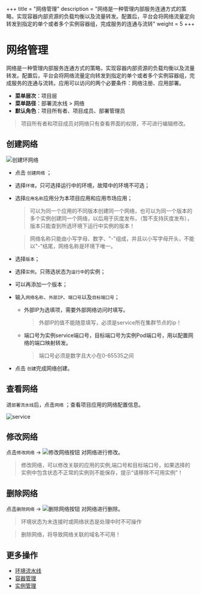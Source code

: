 ﻿+++
title = "网络管理"
description = "网络是一种管理内部服务连通方式的策略，实现容器内部资源的负载均衡以及流量转发。配置后，平台会将网络流量定向转发到指定的单个或者多个实例容器组，完成服务的连通与流转"
weight = 5
+++

# 网络管理

网络是一种管理内部服务连通方式的策略，实现容器内部资源的负载均衡以及流量转发。配置后，平台会将网络流量定向转发到指定的单个或者多个实例容器组，完成服务的连通与流转。应用可以访问的两个必要条件：网络注册、应用部署。
    
  - **菜单层次**：项目层
  - **菜单路径**：部署流水线 > 网络
  - **默认角色**：项目所有者、项目成员、部署管理员
<blockquote class="note">
项目所有者和项目成员对网络只有查看界面的权限，不可进行编辑修改。
</blockquote>

## 创建网络
![创建环网络](/docs/user-guide/deployment-pipeline/image/创建网络.png)
 
- 点击 `创建网络` ；

- 选择`环境`，只可选择运行中的环境，故障中的环境不可选；

- 选择`应用名称`应用分为本项目应用和应用市场应用；

    <blockquote class="note">
       可以为同一个应用的不同版本创建同一个网络，也可以为同一个版本的多个实例创建同一个网络，以后用于灰度发布，（暂不支持灰度发布），版本只能查到所选环境下运行中实例的版本！
    	</blockquote>

     <blockquote class="warning">
      网络名称只能由小写字母、数字、"-"组成，并且以小写字母开头，不能以"-"结尾，网络名称是环境下唯一。
    	</blockquote>

- 选择`版本`；

- 选择`实例`，只筛选状态为`运行中`的实例；

- 可以再添加一个版本；

- 输入`网络名称`、`外部IP`、`端口号`以及`目标端口号`；
    
    - 外部IP为选填项，需要外部网络访问时填写。

        <blockquote class="warning">
        外部IP的值不能随意填写，必须是service所在集群节点的ip！
    	</blockquote>

    - 端口号为实例service端口号，目标端口号为实例Pod端口号，用以配置网络的端口映射转发。

        <blockquote class="warning">
        端口号必须是数字且大小在0-65535之间
    	</blockquote>

- 点击 `创建`完成网络创建。


## 查看网络
 进`部署流水线`后，点击`网络` ；查看项目应用的网络配置信息。

  ![service](/docs/user-guide/deployment-pipeline/image/service.png) 

## 修改网络

点击`修改网络` → ![修改网络按钮](/docs/user-guide/deployment-pipeline/image/update_network_button.png) 对网络进行修改。

<blockquote class="note">
修改网络，可以修改关联的应用的实例,端口号和目标端口号，如果选择的实例中包含状态不正常的实例则不能保存，提示“请移除不可用实例”！
</blockquote>

## 删除网络

点击`删除网络` → ![删除网络按钮](/docs/user-guide/deployment-pipeline/image/del_net_button.png) 对网络进行删除。
<blockquote class="note">
环境状态为未连接时或网络状态是处理中时不可操作
</blockquote>

<blockquote class="warning">
  删除网络，将导致网络关联的域名不可用！
</blockquote>

## 更多操作
- [环境流水线](../environment-pipeline)
- [容器管理](../container)
- [实例管理](../instance)



